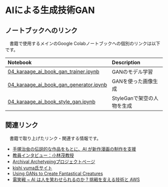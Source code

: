 # AIによる生成技術GAN

## ノートブックへのリンク
　書籍で使用するメインのGoogle Colabノートブックへの個別のリンクは以下です。

| Notebook  | Description |
|:-|:-|
| [04_karaage_ai_book_gan_trainer.ipynb](https://colab.research.google.com/drive/1d3HMpKMnVsaligeJAEeN9BV7uEbV5QRJ?usp=sharing)  | GANのモデル学習 |
| [04_karaage_ai_book_gan_generator.ipynb](https://colab.research.google.com/drive/15JVOjr_YEJncaoyQyS41uNcEZ3ThpYfO?usp=sharing)  | GANを使った画像生成 |
| [04_karaage_ai_book_style_gan.ipynb](https://colab.research.google.com/drive/1LDWkrcqKhpQx4PqEhX6KRZn4nuBbn9PM?usp=sharing)  | StyleGanで架空の人物を生成 |

## 関連リンク
　書籍で取り上げたリンク・関連する情報です。

- [手塚治虫の伝説的な作品をもとに、AI が新作漫画の制作を支援](https://blogs.nvidia.co.jp/2020/04/27/osamu-tezuka-ai-supporterd-manga/)
- [教員インタビュー：小林茂教授](https://www.iamas.ac.jp/report/interview-kobayashi-shigeru/)
- [Archival Archetypingプロジェクトページ](https://archival-archetyping.github.io/)
- [kishi yuma氏サイト](https://obake2ai.com/)
- [Using GANs to Create Fantastical Creatures](https://ai.googleblog.com/2020/11/using-gans-to-create-fantastical.html)
- [電笑戦 ~ AI は人を笑わせられるのか ? 挑戦を支える技術と AWS](https://aws.amazon.com/jp/builders-flash/202006/bokete/)
